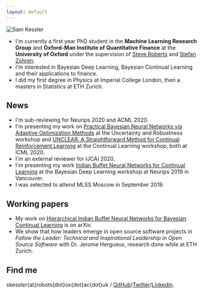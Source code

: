```yaml
---
layout: default
---
```


![Sam Kessler](https://raw.github.com/skezle/skezle.github.io/master/_assets/me.png "me")

* I'm currently a first year PhD student in the **Machine Learning Research Group** and 
**Oxford-Man Institute of Quantitative Finance** at the **University of Oxford** under
 the supervision of [Steve Roberts](https://www.robots.ox.ac.uk/~sjrob/) and 
 [Stefan Zohren](http://www.oxford-man.ox.ac.uk/node/2430). 
* I'm interested in Bayesian Deep Learning, Bayesian Continual Learning and their
applications to finance. 
* I did my first degree in Physics at Imperial College London, then a masters in 
Statistics at ETH Zurich.

## News
* I'm sub-reviewing for Neurips 2020 and ACML 2020.
* I'm presenting my work on [Practical Bayesian Neural Networks via Adaptive Optimization Methods](https://arxiv.org/pdf/1811.03679.pdf) at the Uncertainty and Robustness workshop and [UNCLEAR: A Straightforward Method for Continual Reinforcement Learning](https://drive.google.com/file/d/1GMTWC0C6jMTwtqZxoyq6a-VDxkrDCIHm/view) at the Continual Learning workshop, both at ICML 2020.
* I'm an external reviewer for IJCAI 2020.
* I'm presenting my work [Indian Buffet Neural Networks for Continual Learning](http://bayesiandeeplearning.org/2019/papers/63.pdf) at the 
Bayesian Deep Learning workshop at Neurips 2019 in Vancouver.
* I was selected to attend MLSS Moscow in September 2019.

## Working papers

* My work on [Hierarchical Indian Buffet Neural Networks for Bayesian Continual Learning](https://arxiv.org/abs/1912.02290) is on arXiv.
* We show that how leaders emerge in open source software projects in *Follow the Leader: Technical and Inspirational Leadership in Open Source Software* with Dr. Jerome Hergueux, research done while at ETH Zurich.

## Find me
skessler{at}robots{dot}ox{dot}ac{dot}uk / [GitHub](http://github.com/skezle)/[Twitter](http://twitter.com/SamKezz)/[Linkedin](https://uk.linkedin.com/pub/samuel-kessler/39/aa2/79).

